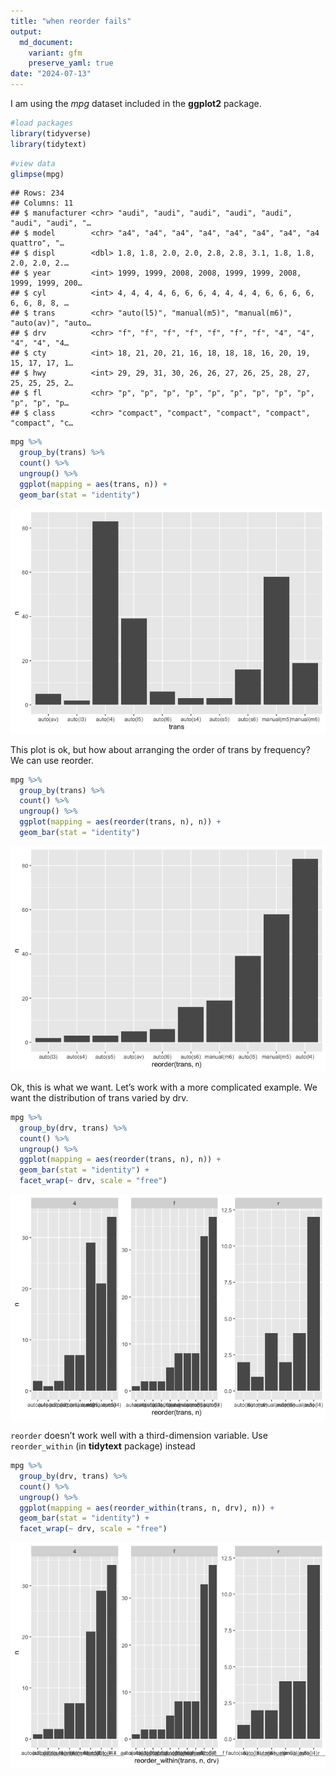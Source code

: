 ```yaml
---
title: "when reorder fails"
output:
  md_document:
    variant: gfm
    preserve_yaml: true
date: "2024-07-13"
---
```


I am using the *mpg* dataset included in the **ggplot2** package.

``` r
#load packages
library(tidyverse)
library(tidytext)
```

``` r
#view data
glimpse(mpg)
```

    ## Rows: 234
    ## Columns: 11
    ## $ manufacturer <chr> "audi", "audi", "audi", "audi", "audi", "audi", "audi", "…
    ## $ model        <chr> "a4", "a4", "a4", "a4", "a4", "a4", "a4", "a4 quattro", "…
    ## $ displ        <dbl> 1.8, 1.8, 2.0, 2.0, 2.8, 2.8, 3.1, 1.8, 1.8, 2.0, 2.0, 2.…
    ## $ year         <int> 1999, 1999, 2008, 2008, 1999, 1999, 2008, 1999, 1999, 200…
    ## $ cyl          <int> 4, 4, 4, 4, 6, 6, 6, 4, 4, 4, 4, 6, 6, 6, 6, 6, 6, 8, 8, …
    ## $ trans        <chr> "auto(l5)", "manual(m5)", "manual(m6)", "auto(av)", "auto…
    ## $ drv          <chr> "f", "f", "f", "f", "f", "f", "f", "4", "4", "4", "4", "4…
    ## $ cty          <int> 18, 21, 20, 21, 16, 18, 18, 18, 16, 20, 19, 15, 17, 17, 1…
    ## $ hwy          <int> 29, 29, 31, 30, 26, 26, 27, 26, 25, 28, 27, 25, 25, 25, 2…
    ## $ fl           <chr> "p", "p", "p", "p", "p", "p", "p", "p", "p", "p", "p", "p…
    ## $ class        <chr> "compact", "compact", "compact", "compact", "compact", "c…

``` r
mpg %>% 
  group_by(trans) %>% 
  count() %>% 
  ungroup() %>% 
  ggplot(mapping = aes(trans, n)) +
  geom_bar(stat = "identity")
```

![](index_files/figure-gfm/unnamed-chunk-3-1.png)<!-- -->

This plot is ok, but how about arranging the order of trans by
frequency? We can use reorder.

``` r
mpg %>% 
  group_by(trans) %>% 
  count() %>% 
  ungroup() %>% 
  ggplot(mapping = aes(reorder(trans, n), n)) +
  geom_bar(stat = "identity")
```

![](index_files/figure-gfm/unnamed-chunk-4-1.png)<!-- -->

Ok, this is what we want. Let’s work with a more complicated example. We
want the distribution of trans varied by drv.

``` r
mpg %>% 
  group_by(drv, trans) %>% 
  count() %>% 
  ungroup() %>% 
  ggplot(mapping = aes(reorder(trans, n), n)) +
  geom_bar(stat = "identity") +
  facet_wrap(~ drv, scale = "free")
```

![](index_files/figure-gfm/unnamed-chunk-5-1.png)<!-- -->

`reorder` doesn’t work well with a third-dimension variable. Use
`reorder_within` (in **tidytext** package) instead

``` r
mpg %>% 
  group_by(drv, trans) %>% 
  count() %>% 
  ungroup() %>% 
  ggplot(mapping = aes(reorder_within(trans, n, drv), n)) +
  geom_bar(stat = "identity") +
  facet_wrap(~ drv, scale = "free")
```

![](index_files/figure-gfm/unnamed-chunk-6-1.png)<!-- -->
